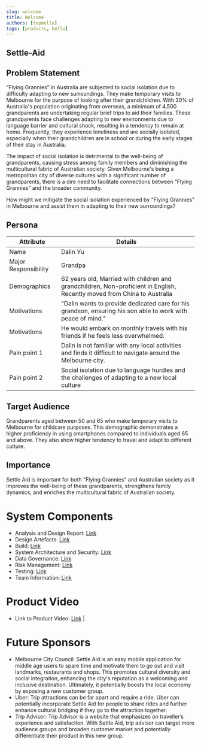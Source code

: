 ```yaml
---
slug: welcome
title: Welcome
authors: [topmello]
tags: [products, hello]
---
```


## Settle-Aid

## Problem Statement

“Flying Grannies” in Australia are subjected to social isolation due to difficulty adapting to new surroundings. They make temporary visits to Melbourne for the purpose of looking after their grandchildren. With 30% of Australia's population originating from overseas, a minimum of 4,500 grandparents are undertaking regular brief trips to aid their families. These grandparents face challenges adapting to new environments due to language barrier and cultural shock, resulting in a tendency to remain at home. Frequently, they experience loneliness and are socially isolated, especially when their grandchildren are in school or during the early stages of their stay in Australia.

The impact of social isolation is detrimental to the well-being of grandparents, causing stress among family members and diminishing the multicultural fabric of Australian society. Given Melbourne's being a metropolitan city of diverse cultures with a significant number of grandparents, there is a dire need to facilitate connections between “Flying Grannies” and the broader community. 

How might we mitigate the social isolation experienced by "Flying Grannies" in Melbourne and assist them in adapting to their new surroundings?

## Persona

| Attribute            | Details                                                                                                                  |
| -------------------- | ------------------------------------------------------------------------------------------------------------------------ |
| Name                 | Dalin Yu                                                                                                                 |
| Major Responsibility | Grandpa                                                                                   |
| Demographics         | 62 years old, Married with children and grandchildren, Non-proficient in English, Recently moved from China to Australia |
| Motivations          | "Dalin wants to provide dedicated care for his grandson, ensuring his son able to work with peace of mind."         |
| Motivations          | He would embark on monthly travels with his friends if he feels less overwhelmed.                                      |
| Pain point 1          | Dalin is not familiar with any local activities and finds it difficult to navigate around the Melbourne city.            |
| Pain point 2          | Social isolation due to language hurdles and the challenges of adapting to a new local culture                           |

## Target Audience

Grandparents aged between 50 and 65 who make temporary visits to Melbourne for childcare purposes. This demographic demonstrates a higher proficiency in using smartphones compared to individuals aged 65 and above. They also show higher tendency to travel and adapt to different culture.


## Importance

Settle Aid is important for both "Flying Grannies" and Australian society as it improves the well-being of these grandparents, strengthens family dynamics, and enriches the multicultural fabric of Australian society.

# System Components
- Analysis and Design Report: [Link](https://drive.google.com/drive/u/1/folders/1arcBiH8aXb4UXkZcHMHF3gsvGApjIN_4)
- Design Artefacts: [Link](https://drive.google.com/drive/u/1/folders/12U2ci-LVh7MFYuxTqAGCc7TwB0MN2w8y)
- Build: [Link](https://drive.google.com/drive/u/1/folders/1MESszIor3mW6dLv3uAQ8axbA9c4cLYTp) 
- System Architecture and Security: [Link](https://drive.google.com/drive/u/1/folders/1FlGdO2h_CC9pXnL91hzOsJKSX1t3RvIW) 
- Data Governance: [Link](https://drive.google.com/drive/u/1/folders/172ae08Ama2weGeQcIglKKxn01kROsSxd)
- Risk Management: [Link](https://drive.google.com/drive/u/1/folders/1dYvk0Siv2EiO_g1ghvmKZRfVIegxEVUi)
- Testing: [Link](https://drive.google.com/drive/u/1/folders/11drqq90oPUwboIntG-dbnjOtUJ4KpcxB)
- Team Information: [Link](https://drive.google.com/drive/u/1/folders/1w3Mm5AofPde4ViVbcEUMYReExJuHiw0o)

# Product Video
- Link to Product Video: [Link](https://drive.google.com/drive/u/1/folders/1XPzDcOo-xYSG1YaqUdSItdQcDsL2jQTF)
                                                    |

# Future Sponsors

- Melbourne City Council: Settle Aid is an easy mobile application for middle age users to spare time and motivate them to go out and visit landmarks, restaurants and shops. This promotes cultural diversity and social integration, enhancing the city's reputation as a welcoming and inclusive destination. Ultimately, it potentially boosts the local economy by exposing a new customer group.
- Uber: Trip attractions can be far apart and require a ride. Uber can potentially incorporate Settle Aid for people to share rides and further enhance cultural bridging if they go to the attraction together.
- Trip Advisor: Trip Advisor is a website that emphasizes on traveller’s experience and satisfaction. With Settle Aid, trip advisor can target more audience groups and broaden customer market and potentially differentiate their product in this new group.
